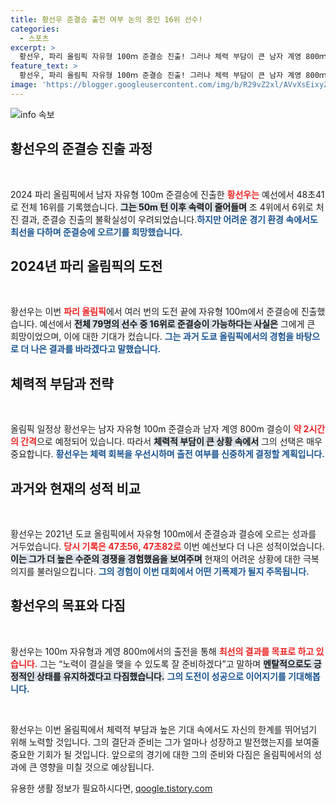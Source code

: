 ```yaml
---
title: 황선우 준결승 출전 여부 논의 중인 16위 선수!
categories:
  - 스포츠
excerpt: >
  황선우, 파리 올림픽 자유형 100ｍ 준결승 진출! 그러나 체력 부담이 큰 남자 계영 800ｍ 결승과 맞물려 출전 여부는 불투명... 결승 진출에 대한 긴장감이 고조되고 있다!
feature_text: >
  황선우, 파리 올림픽 자유형 100ｍ 준결승 진출! 그러나 체력 부담이 큰 남자 계영 800ｍ 결승과 맞물려 출전 여부는 불투명... 결승 진출에 대한 긴장감이 고조되고 있다!
image: 'https://blogger.googleusercontent.com/img/b/R29vZ2xl/AVvXsEixyZcFfHzMRdzZMjFBmAUKJYCLCGyLL1o632UiGVXcaFdKo_bkvkuCioo0uUKlGfBVcT3P84aROyZIXSBEx3Aw5nCQ3pTgDom1WDC4m8eifvWiAmWEEVb4x6G_l8C0QH225ldMjyaFvpxGEBGNO37VmDTDMHGhJPq73UglMfDca1-0aw/s1600/blogspot.png'
---
```


<p><img src="https://blogger.googleusercontent.com/img/b/R29vZ2xl/AVvXsEixyZcFfHzMRdzZMjFBmAUKJYCLCGyLL1o632UiGVXcaFdKo_bkvkuCioo0uUKlGfBVcT3P84aROyZIXSBEx3Aw5nCQ3pTgDom1WDC4m8eifvWiAmWEEVb4x6G_l8C0QH225ldMjyaFvpxGEBGNO37VmDTDMHGhJPq73UglMfDca1-0aw/s1600/blogspot.png" alt="info 속보" /></p>

<h2 data-ke-size="size26">황선우의 준결승 진출 과정</h2>

<p data-ke-size="size16">&nbsp;</p>

<p>2024 파리 올림픽에서 남자 자유형 100m 준결승에 진출한 <b><span style="color: #ee2323;">황선우는</span></b> 예선에서 48초41로 전체 16위를 기록했습니다. <b><span style="background-color: #21538527;">그는 50m 턴 이후 속력이 줄어들며</span></b> 조 4위에서 6위로 처진 결과, 준결승 진출의 불확실성이 우려되었습니다.<b><span style="color: #1a5490;">하지만 어려운 경기 환경 속에서도 최선을 다하며 준결승에 오르기를 희망했습니다.</span></b></p>

<h2 data-ke-size="size26">2024년 파리 올림픽의 도전</h2>

<p data-ke-size="size16">&nbsp;</p>

<p>황선우는 이번 <b><span style="color: #ee2323;">파리 올림픽</span></b>에서 여러 번의 도전 끝에 자유형 100m에서 준결승에 진출했습니다. 예선에서 <b><span style="background-color: #21538527;">전체 79명의 선수 중 16위로 준결승이 가능하다는 사실은</span></b> 그에게 큰 희망이었으며, 이에 대한 기대가 컸습니다. <b><span style="color: #1a5490;">그는 과거 도쿄 올림픽에서의 경험을 바탕으로 더 나은 결과를 바라겠다고 말했습니다.</span></b></p>

<h2 data-ke-size="size26">체력적 부담과 전략</h2>

<p data-ke-size="size16">&nbsp;</p>

<p>올림픽 일정상 황선우는 남자 자유형 100m 준결승과 남자 계영 800m 결승이 <b><span style="color: #ee2323;">약 2시간의 간격</span></b>으로 예정되어 있습니다. 따라서 <b><span style="background-color: #21538527;">체력적 부담이 큰 상황 속에서</span></b> 그의 선택은 매우 중요합니다. <b><span style="color: #1a5490;">황선우는 체력 회복을 우선시하며 출전 여부를 신중하게 결정할 계획입니다.</span></b></p>

<h2 data-ke-size="size26">과거와 현재의 성적 비교</h2>

<p data-ke-size="size16">&nbsp;</p>

<p>황선우는 2021년 도쿄 올림픽에서 자유형 100m에서 준결승과 결승에 오르는 성과를 거두었습니다. <b><span style="color: #ee2323;">당시 기록은 47초56, 47초82로</span></b> 이번 예선보다 더 나은 성적이었습니다. <b><span style="background-color: #21538527;">이는 그가 더 높은 수준의 경쟁을 경험했음을 보여주며</span></b> 현재의 어려운 상황에 대한 극복 의지를 불러일으킵니다. <b><span style="color: #1a5490;">그의 경험이 이번 대회에서 어떤 기폭제가 될지 주목됩니다.</span></b></p>

<h2 data-ke-size="size26">황선우의 목표와 다짐</h2>

<p data-ke-size="size16">&nbsp;</p>

<p>황선우는 100m 자유형과 계영 800m에서의 출전을 통해 <b><span style="color: #ee2323;">최선의 결과를 목표로 하고 있습니다.</span></b> 그는 “노력이 결실을 맺을 수 있도록 잘 준비하겠다”고 말하며 <b><span style="background-color: #21538527;">멘탈적으로도 긍정적인 상태를 유지하겠다고 다짐했습니다.</span></b> <b><span style="color: #1a5490;">그의 도전이 성공으로 이어지기를 기대해봅니다.</span></b></p>

<p data-ke-size="size16">&nbsp;</p>

<p>황선우는 이번 올림픽에서 체력적 부담과 높은 기대 속에서도 자신의 한계를 뛰어넘기 위해 노력할 것입니다. 그의 결단과 준비는 그가 얼마나 성장하고 발전했는지를 보여줄 중요한 기회가 될 것입니다. 앞으로의 경기에 대한 그의 준비와 다짐은 올림픽에서의 성과에 큰 영향을 미칠 것으로 예상됩니다.</p>
유용한 생활 정보가 필요하시다면, <a href="https://qoogle.tistory.com" rel="dofollow">qoogle.tistory.com</a>


